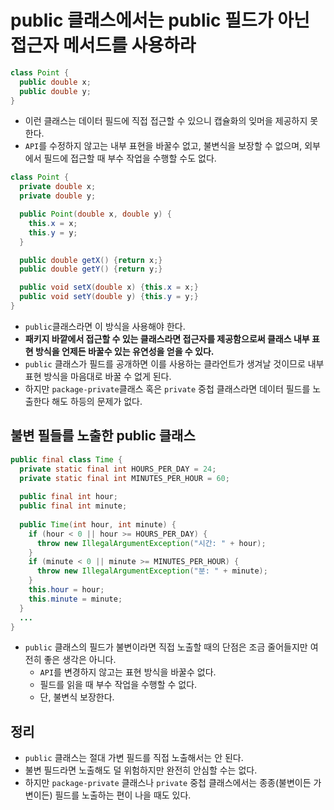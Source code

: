 # public 클래스에서는 public 필드가 아닌 접근자 메서드를 사용하라

```java
class Point {
  public double x;
  public double y;
}
```
* 이런 클래스는 데이터 필드에 직접 접근할 수 있으니 캡슐화의 잊머을 제공하지 못한다.
* `API`를 수정하지 않고는 내부 표현을 바꿀수 없고, 불변식을 보장할 수 없으며, 외부에서 필드에 접근할 때
  부수 작업을 수행할 수도 없다.

```java
class Point {
  private double x;
  private double y;

  public Point(double x, double y) {
    this.x = x;
    this.y = y;
  }

  public double getX() {return x;}
  public double getY() {return y;}

  public void setX(double x) {this.x = x;}
  public void setY(double y) {this.y = y;}
}
```
* `public`클래스라면 이 방식을 사용해야 한다.
* **패키지 바깥에서 접근할 수 있는 클래스라면 접근자를 제공함으로써 클래스 내부 표현 방식을 언제든 바꿀수 있는
  유연성을 얻을 수 있다.**
* `public` 클래스가 필드를 공개하면 이를 사용하는 클라언트가 생겨날 것이므로 내부 표현 방식을 마음대로 바꿀 수 
  없게 된다.
* 하지만 `package-private`클래스 혹은 `private` 중첩 클래스라면 데이터 필드를 노출한다 해도 하등의 문제가 없다.

## 불변 필들를 노출한 public 클래스 

```java
public final class Time {
  private static final int HOURS_PER_DAY = 24;
  private static final int MINUTES_PER_HOUR = 60;
  
  public final int hour;
  public final int minute;
  
  public Time(int hour, int minute) {
    if (hour < 0 || hour >= HOURS_PER_DAY) {
      throw new IllegalArgumentException("시간: " + hour);
    }
    if (minute < 0 || minute >= MINUTES_PER_HOUR) {
      throw new IllegalArgumentException("분: " + minute);
    }
    this.hour = hour;
    this.minute = minute;
  }
  ...
}
```
* `public` 클래스의 필드가 불변이라면 직접 노출할 때의 단점은 조금 줄어들지만 여전히 좋은 생각은 아니다.
    * `API`를 변경하지 않고는 표현 방식을 바꿀수 없다.
    * 필드를 읽을 때 부수 작업을 수행할 수 없다.
    * 단, 불변식 보장한다.

## 정리

* `public` 클래스는 절대 가변 필드를 직접 노출해서는 안 된다. 
* 불변 필드라면 노출해도 덜 위험하지만 완전히 안심할 수는 없다. 
* 하지만 `package-private` 클래스나 `private` 중첩 클래스에서는 종종(불변이든 가변이든) 필드를
  노출하는 편이 나을 때도 있다.